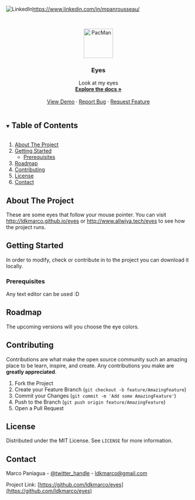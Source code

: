 ![LinkedIn][linkedin-shield]https://www.linkedin.com/in/mpanrousseau/



<br />
<p align="center">
  <a href="https://github.com/ldkmarco/eyes">
    <img src="images/PacMan1.png" alt="PacMan" width="80" height="80">
  </a>

  <h3 align="center">Eyes</h3>

  <p align="center">
    Look at my eyes
    <br />
    <a href="https://github.com/ldkmarco/eyes"><strong>Explore the docs »</strong></a>
    <br />
    <br />
    <a href="https://github.com/ldkmarco/eyes">View Demo</a>
    ·
    <a href="https://github.com/ldkmarco/eyes/issues">Report Bug</a>
    ·
    <a href="https://github.com/ldkmarco/eyes/issues">Request Feature</a>
  </p>
</p>



<!-- TABLE OF CONTENTS -->
<details open="open">
  <summary><h2 style="display: inline-block">Table of Contents</h2></summary>
  <ol>
    <li>
      <a href="#about-the-project">About The Project</a>
    </li>
    <li>
      <a href="#getting-started">Getting Started</a>
      <ul>
        <li><a href="#prerequisites">Prerequisites</a></li>
      </ul>
    </li>
    <li><a href="#roadmap">Roadmap</a></li>
    <li><a href="#contributing">Contributing</a></li>
    <li><a href="#license">License</a></li>
    <li><a href="#contact">Contact</a></li>
  </ol>
</details>



<!-- ABOUT THE PROJECT -->
## About The Project

These are some eyes that follow your mouse pointer. You can visit http://ldkmarco.github.io/eyes or http://www.allwiya.tech/eyes to see how the project runs.


<!-- GETTING STARTED -->
## Getting Started

In order to modify, check or contribute in to the project you can download it locally.

### Prerequisites

Any text editor can be used :D

<!-- ROADMAP -->
## Roadmap

The upcoming versions will you choose the eye colors.

<!-- CONTRIBUTING -->
## Contributing

Contributions are what make the open source community such an amazing place to be learn, inspire, and create. Any contributions you make are **greatly appreciated**.

1. Fork the Project
2. Create your Feature Branch (`git checkout -b feature/AmazingFeature`)
3. Commit your Changes (`git commit -m 'Add some AmazingFeature'`)
4. Push to the Branch (`git push origin feature/AmazingFeature`)
5. Open a Pull Request

<!-- LICENSE -->
## License

Distributed under the MIT License. See `LICENSE` for more information.



<!-- CONTACT -->
## Contact

Marco Paniagua - [@twitter_handle](https://twitter.com/ldkmarco) - ldkmarco@gmail.com

Project Link: [https://github.com/ldkmarco/eyes](https://github.com/ldkmarco/eyes)

[linkedin-shield]: https://img.shields.io/badge/-LinkedIn-black.svg?style=for-the-badge&logo=linkedin&colorB=555
[linkedin-url]: https://www.linkedin.com/in/mpanrousseau/
